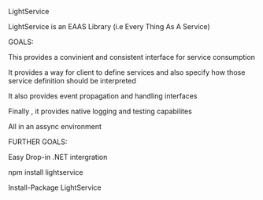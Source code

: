 LightService

LightService is an EAAS Library (i.e Every Thing As A Service)

GOALS: 

This provides a convinient and consistent interface for service consumption

It provides a way for client to define services and also specify how those service definition should be interpreted

It also provides event propagation and handling interfaces

Finally , it provides native logging and testing capabilites

All in an assync environment

FURTHER GOALS:

Easy Drop-in .NET intergration




npm install lightservice

Install-Package LightService